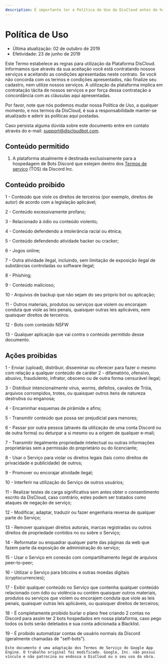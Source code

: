 ```yaml
---
description: É importante ler a Política de Uso da DisCloud antes de hospedar seu bot.
---
```


# Política de Uso

* Última atualização: 02 de outubro de 2019
* Efetividade: 23 de junho de 2019

Este Termo estabelece as regras para utilização da Plataforma DisCloud. Informamos que através da sua aceitação você está contratando nossos serviços e aceitando as condições apresentadas neste contrato. Se você não concorda com os termos e condições apresentados, não finalize seu cadastro, nem utilize nossos serviços. A utilização da plataforma implica em contratação tácita de nossos serviços e por força dessa contratação a concordância com as cláusulas aqui apresentadas.

Por favor, note que nós podemos mudar nossa Política de Uso, a qualquer momento, e nos termos da DisCloud, é sua a responsabilidade manter-se atualizado e aderir às políticas aqui postadas.

Caso persista alguma dúvida sobre este documento entre em contato através do e-mail: [support@discloudbot.com](mailto:support@discloudbot.com).

## Conteúdo permitido

1. A plataforma atualmente é destinada exclusivamente para a hospedagem de Bots Discord que estejam dentro dos [Termos de serviço](https://discordapp.com/terms) \(TOS\) da Discord Inc.

## Conteúdo proibido

1 - Conteúdo que viole os direitos de terceiros \(por exemplo, direitos de autor\) de acordo com a legislação aplicável;

2 - Conteúdo excessivamente profano;

3 - Relacionado à ódio ou conteúdo violento;

4 - Conteúdo defendendo a intolerância racial ou étnica;

5 - Conteúdo defendendo atividade hacker ou cracker;

6 - Jogos online;

7 - Outra atividade ilegal, incluindo, sem limitação de exposição ilegal de substâncias controladas ou software ilegal;

8 - Phishing;

9 - Conteúdo malicioso;

10 - Arquivos de backup que não sejam do seu próprio bot ou aplicação;

11 - Outros materiais, produtos ou serviços que violem ou encorajam conduta que viole as leis penais, quaisquer outras leis aplicáveis, nem quaisquer direitos de terceiros.

12 - Bots com conteúdo NSFW

13 - Qualquer aplicação que vai contra o conteúdo permitido desse documento.

## Ações proibidas

1 - Enviar \(upload\), distribuir, disseminar ou oferecer para fazer o mesmo com relação a qualquer conteúdo de caráter 2 - difamatório, ofensivo, abusivo, fraudulento, infrator, obsceno ou de outra forma censurável ilegal;

3 - Distribuir intencionalmente vírus, worms, defeitos, cavalos de Tróia, arquivos corrompidos, trotes, ou quaisquer outros itens de natureza destrutiva ou enganosa;

4 - Encaminhar esquemas de pirâmide e afins;

5 - Transmitir conteúdo que possa ser prejudicial para menores;

6 - Passar por outra pessoa \(através da utilização de uma conta Discord ou de outra forma\) ou deturpar a si mesmo ou a origem de qualquer e-mail;

7 - Transmitir ilegalmente propriedade intelectual ou outras informações proprietárias sem a permissão do proprietário ou do licenciante;

8 - Usar o Serviço para violar os direitos legais \(tais como direitos de privacidade e publicidade\) de outros;

9 - Promover ou encorajar atividade ilegal;

10 - Interferir na utilização do Serviço de outros usuários;

11 - Realizar testes de carga significativa sem antes obter o consentimento escrito da DisCloud, caso contrário, estes podem ser tratados como ataques de negação de serviço;

12 - Modificar, adaptar, traduzir ou fazer engenharia reversa de qualquer parte do Serviço;

13 - Remover quaisquer direitos autorais, marcas registradas ou outros direitos de propriedade contidos no ou sobre o Serviço;

14 - Reformatar ou enquadrar qualquer parte das páginas da web que fazem parte da exposição de administração do serviço;

15 - Usar o Serviço em conexão com compartilhamento ilegal de arquivos peer-to-peer;

16 - Utilizar o Serviço para bitcoins e outras moedas digitais \(cryptocurrencies\);

17 - Exibir qualquer conteúdo no Serviço que contenha qualquer conteúdo relacionado com ódio ou violência ou contém quaisquer outros materiais, produtos ou serviços que violem ou encorajem conduta que viole as leis penais, quaisquer outras leis aplicáveis, ou quaisquer direitos de terceiros;

18 - É completamente proibido burlar o plano free criando 2 contas no Discord para assim ter 2 bots hospedados em nossa plataforma, caso pego todos os bots serão deletados e sua conta adicionada a Blacklist.

19 -   É proibido automatizar contas de usuário normais da Discord \(geralmente chamadas de "self-bots"\).



`Este documento é uma adaptação dos Termos de Serviço do Google App Engine. O trabalho original foi modificado. Google, Inc. não possui vínculo e não patrocina ou endossa a DisCloud ou o seu uso da obra.`

